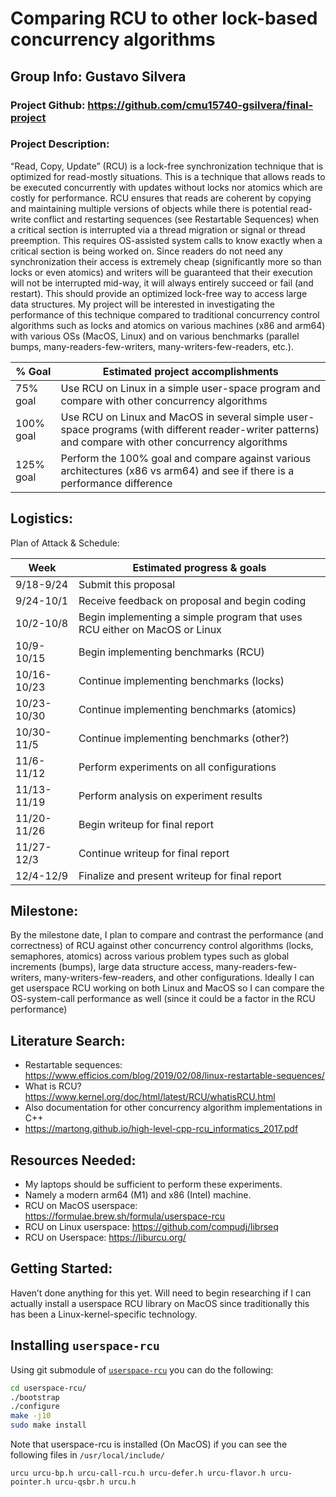 # Comparing RCU to other lock-based concurrency algorithms 

## Group Info: Gustavo Silvera

### Project Github: https://github.com/cmu15740-gsilvera/final-project 

### Project Description: 
“Read, Copy, Update” (RCU) is a lock-free synchronization technique that is optimized for read-mostly situations. This is a technique that allows reads to be executed concurrently with updates without locks nor atomics which are costly for performance. RCU ensures that reads are coherent by copying and maintaining multiple versions of objects while there is potential read-write conflict and restarting sequences (see Restartable Sequences) when a critical section is interrupted via a thread migration or signal or thread preemption. This requires OS-assisted system calls to know exactly when a critical section is being worked on. Since readers do not need any synchronization their access is extremely cheap (significantly more so than locks or even atomics) and writers will be guaranteed that their execution will not be interrupted mid-way, it will always entirely succeed or fail (and restart). This should provide an optimized lock-free way to access large data structures. My project will be interested in investigating the performance of this technique compared to traditional concurrency control algorithms such as locks and atomics on various machines (x86 and arm64) with various OSs (MacOS, Linux) and on various benchmarks (parallel bumps, many-readers-few-writers, many-writers-few-readers, etc.). 

| % Goal | Estimated project accomplishments | 
| --- | --- |
| 75% goal | Use RCU on Linux in a simple user-space program and compare with other concurrency algorithms | 
| 100% goal | Use RCU on Linux and MacOS in several simple user-space programs (with different reader-writer patterns) and compare with other concurrency algorithms |
| 125% goal | Perform the 100% goal and compare against various architectures (x86 vs arm64) and see if there is a performance difference |



## Logistics:
Plan of Attack & Schedule:

| Week | Estimated progress & goals |
| --- | --- |
| 9/18-9/24 | Submit this proposal| 
| 9/24-10/1 | Receive feedback on proposal and begin coding |
| 10/2-10/8 | Begin implementing a simple program that uses RCU either on MacOS or Linux |
| 10/9-10/15 | Begin implementing benchmarks (RCU) |
| 10/16-10/23 | Continue implementing benchmarks (locks) |
| 10/23-10/30 | Continue implementing benchmarks (atomics) |
| 10/30-11/5 | Continue implementing benchmarks (other?) |
| 11/6-11/12 | Perform experiments on all configurations |
| 11/13-11/19 | Perform analysis on experiment results |
| 11/20-11/26 | Begin writeup for final report |
| 11/27-12/3 | Continue writeup for final report |
| 12/4-12/9 | Finalize and present writeup for final report |


## Milestone:
By the milestone date, I plan to compare and contrast the performance (and correctness) of RCU against other concurrency control algorithms (locks, semaphores, atomics) across various problem types such as global increments (bumps), large data structure access, many-readers-few-writers, many-writers-few-readers, and other configurations. Ideally I can get userspace RCU working on both Linux and MacOS so I can compare the OS-system-call performance as well (since it could be a factor in the RCU performance)

## Literature Search:
- Restartable sequences: https://www.efficios.com/blog/2019/02/08/linux-restartable-sequences/ 
- What is RCU? https://www.kernel.org/doc/html/latest/RCU/whatisRCU.html
- Also documentation for other concurrency algorithm implementations in C++
- https://martong.github.io/high-level-cpp-rcu_informatics_2017.pdf 

## Resources Needed:
- My laptops should be sufficient to perform these experiments. 
- Namely a modern arm64 (M1) and x86 (Intel) machine. 
- RCU on MacOS userspace: https://formulae.brew.sh/formula/userspace-rcu
- RCU on Linux userspace: https://github.com/compudj/librseq
- RCU on Userspace: https://liburcu.org/ 

## Getting Started:
Haven’t done anything for this yet. Will need to begin researching if I can actually install a userspace RCU library on MacOS since traditionally this has been a Linux-kernel-specific technology.


## Installing `userspace-rcu`
Using git submodule of [`userspace-rcu`](userspace-rcu) you can do the following:

```bash
cd userspace-rcu/
./bootstrap
./configure
make -j10
sudo make install
```

Note that userspace-rcu is installed (On MacOS) if you can see the following files in `/usr/local/include/`
```
urcu urcu-bp.h urcu-call-rcu.h urcu-defer.h urcu-flavor.h urcu-pointer.h urcu-qsbr.h urcu.h
```
